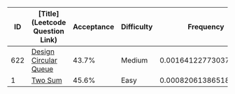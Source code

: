 |ID|[Title](Leetcode Question Link)|Acceptance|Difficulty|Frequency|
|----|-----|----|---|---|
|622|[Design Circular Queue]( https://leetcode.com/problems/design-circular-queue)|43.7%|Medium|0.001641227730374625|
|1|[Two Sum]( https://leetcode.com/problems/two-sum)|45.6%|Easy|0.0008206138651873125|
